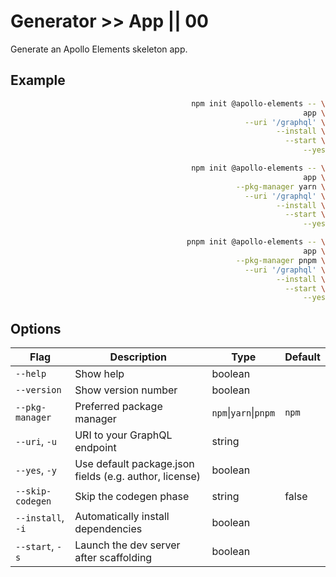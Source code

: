 # Generator >> App || 00

Generate an Apollo Elements skeleton app.

## Example

<code-tabs collection="package-managers" default-tab="npm" align="end">

```bash tab npm
npm init @apollo-elements -- \
  app \
    --uri '/graphql' \
    --install \
    --start \
    --yes
```

```bash tab yarn
npm init @apollo-elements -- \
  app \
    --pkg-manager yarn \
    --uri '/graphql' \
    --install \
    --start \
    --yes
```

```bash tab pnpm
pnpm init @apollo-elements -- \
  app \
    --pkg-manager pnpm \
    --uri '/graphql' \
    --install \
    --start \
    --yes
```

</code-tabs>

## Options

| Flag | Description | Type | Default |
| ---- | ----------- | ---- | ------- |
| `--help` | Show help | boolean | |
| `--version` | Show version number | boolean | |
| `--pkg-manager` | Preferred package manager | `npm`&vert;`yarn`&vert;`pnpm` | `npm` |
| `--uri`, `-u` | URI to your GraphQL endpoint | string |
| `--yes`, `-y` | Use default package.json fields (e.g. author, license) | boolean | |
| `--skip-codegen` | Skip the codegen phase | string | false |
| `--install`, `-i` | Automatically install dependencies | boolean | |
| `--start`, `-s` | Launch the dev server after scaffolding | boolean | |
